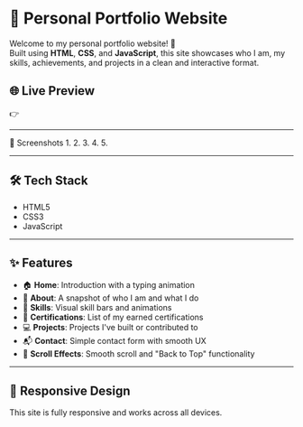 # 💼 Personal Portfolio Website

Welcome to my personal portfolio website! 🚀  
Built using **HTML**, **CSS**, and **JavaScript**, this site showcases who I am, my skills, achievements, and projects in a clean and interactive format.

## 🌐 Live Preview
👉 

---

📸 Screenshots
1. 
2.
3.
4.
5.

---

## 🛠️ Tech Stack
- HTML5
- CSS3
- JavaScript 

---

## ✨ Features

- 🏠 **Home**: Introduction with a typing animation
- 👤 **About**: A snapshot of who I am and what I do
- 🧠 **Skills**: Visual skill bars and animations
- 📜 **Certifications**: List of my earned certifications
- 💻 **Projects**: Projects I've built or contributed to
- 📬 **Contact**: Simple contact form with smooth UX
- 🔼 **Scroll Effects**: Smooth scroll and "Back to Top" functionality

---

## 📱 Responsive Design
This site is fully responsive and works across all devices.




